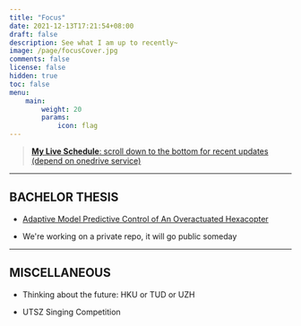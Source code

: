 ```yaml
---
title: "Focus"
date: 2021-12-13T17:21:54+08:00
draft: false
description: See what I am up to recently~
image: /page/focusCover.jpg
comments: false
license: false
hidden: true
toc: false
menu:
    main:
        weight: 20
        params:
            icon: flag
---
```


> [**My Live Schedule**: scroll down to the bottom for recent updates (depend on onedrive service)](https://1drv.ms/b/s!AtUoQjeuHMpig740Vy5pLSMFnSgjmg?e=bNr23y)

---
## BACHELOR THESIS

* [Adaptive Model Predictive Control of An Overactuated Hexacopter](/p/omnihex)

* We're working on a private repo, it will go public someday

---
## MISCELLANEOUS

* Thinking about the future: HKU or TUD or UZH

* UTSZ Singing Competition
